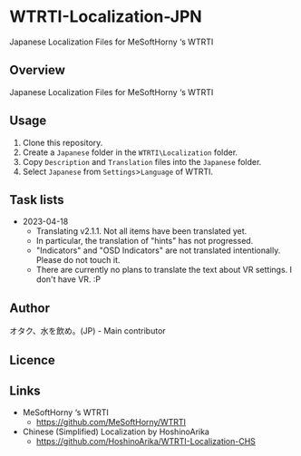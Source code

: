 # WTRTI-Localization-JPN
Japanese Localization Files for MeSoftHorny ‘s WTRTI

## Overview
Japanese Localization Files for MeSoftHorny ‘s WTRTI

## Usage
1. Clone this repository.
2. Create a `Japanese` folder in the `WTRTI\Localization` folder.
3. Copy `Description` and `Translation` files into the `Japanese` folder.
4. Select `Japanese` from `Settings`>`Language` of WTRTI.

## Task lists
- 2023-04-18
    - Translating v2.1.1. Not all items have been translated yet.
    - In particular, the translation of "hints" has not progressed.
    - "Indicators" and "OSD Indicators" are not translated intentionally. Please do not touch it.
    - There are currently no plans to translate the text about VR settings. I don't have VR. :P

## Author
オタク、水を飲め。(JP) - Main contributor

## Licence

## Links
- MeSoftHorny ‘s WTRTI
    - https://github.com/MeSoftHorny/WTRTI
- Chinese (Simplified) Localization by HoshinoArika
    - https://github.com/HoshinoArika/WTRTI-Localization-CHS
